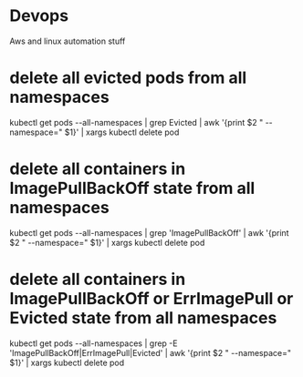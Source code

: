 # Devops
Aws and linux automation stuff


# delete all evicted pods from all namespaces
kubectl get pods --all-namespaces | grep Evicted | awk '{print $2 " --namespace=" $1}' | xargs kubectl delete pod

# delete all containers in ImagePullBackOff state from all namespaces
kubectl get pods --all-namespaces | grep 'ImagePullBackOff' | awk '{print $2 " --namespace=" $1}' | xargs kubectl delete pod

# delete all containers in ImagePullBackOff or ErrImagePull or Evicted state from all namespaces
kubectl get pods --all-namespaces | grep -E 'ImagePullBackOff|ErrImagePull|Evicted' | awk '{print $2 " --namespace=" $1}' | xargs kubectl delete pod
